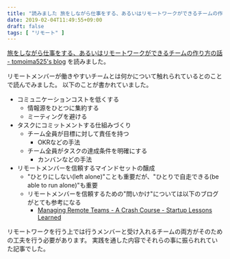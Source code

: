 ```yaml
---
title: "読みました 旅をしながら仕事をする、あるいはリモートワークができるチームの作り方の話"
date: 2019-02-04T11:49:55+09:00
draft: false
tags: [ "リモート" ]
---
```


[旅をしながら仕事をする、あるいはリモートワークができるチームの作り方の話 - tomoima525's blog](http://tomoima525.hatenablog.com/entry/2019/01/22/182022) を読みました。

リモートメンバーが働きやすいチームとは何かについて触れられているとのことで読んでみました。
以下のことが書かれていました。

- コミュニケーションコストを低くする
  - 情報源をひとつに集約する
  - ミーティングを避ける
- タスクにコミットメントする仕組みづくり
  - チーム全員が目標に対して責任を持つ
    - OKRなどの手法
  - チーム全員がタスクの達成条件を明確にする
    - カンバンなどの手法
- リモートメンバーを信頼するマインドセットの醸成
  - "ひとりにしない(left alone)"ことも重要だが、"ひとりで自走できる(be able to run alone)"も重要
  - リモートメンバーを信頼するための"問いかけ"については以下のブログがとても参考になる
    - [Managing Remote Teams - A Crash Course - Startup Lessons Learned](http://klinger.io/post/180989912140/managing-remote-teams-a-crash-course)

リモートワークを行う上では行うメンバーと受け入れるチームの両方がそのための工夫を行う必要があります。
実践を通した内容でそれらの事に振られれていた記事でした。
